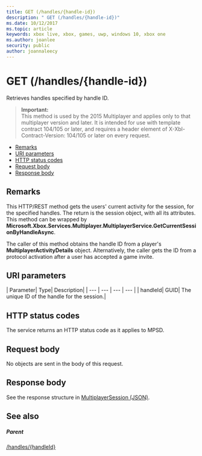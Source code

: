 ```yaml
---
title: GET (/handles/{handle-id})
description: " GET (/handles/{handle-id})"
ms.date: 10/12/2017
ms.topic: article
keywords: xbox live, xbox, games, uwp, windows 10, xbox one
ms.author: joanlee
security: public
author: joannaleecy
---
```


# GET (/handles/{handle-id})
Retrieves handles specified by handle ID.

> **Important:**  
> This method is used by the 2015 Multiplayer and applies only to that multiplayer version and later. It is intended for use with template contract 104/105 or later, and requires a header element of X-Xbl-Contract-Version: 104/105 or later on every request.

  * [Remarks](#ID4ET)
  * [URI parameters](#ID4EDB)
  * [HTTP status codes](#ID4EOB)
  * [Request body](#ID4EUB)
  * [Response body](#ID4E5B)

<a id="ID4ET"></a>


## Remarks

This HTTP/REST method gets the users' current activity for the session, for the specified handles. The return is the session object, with all its attributes. This method can be wrapped by **Microsoft.Xbox.Services.Multiplayer.MultiplayerService.GetCurrentSessionByHandleAsync**.

The caller of this method obtains the handle ID from a player's **MultiplayerActivityDetails** object. Alternatively, the caller gets the ID from a protocol activation after a user has accepted a game invite.

<a id="ID4EDB"></a>


## URI parameters

| Parameter| Type| Description|
| --- | --- | --- | --- |
| handleId| GUID| The unique ID of the handle for the session.|

<a id="ID4EOB"></a>


## HTTP status codes
The service returns an HTTP status code as it applies to MPSD.  
<a id="ID4EUB"></a>


## Request body

No objects are sent in the body of this request.

<a id="ID4E5B"></a>


## Response body
See the response structure in [MultiplayerSession (JSON)](../../json/json-multiplayersession.md).  
<a id="ID4EKC"></a>


## See also

<a id="ID4EMC"></a>


##### Parent

[/handles/{handleId}](uri-handleshandleid.md)
